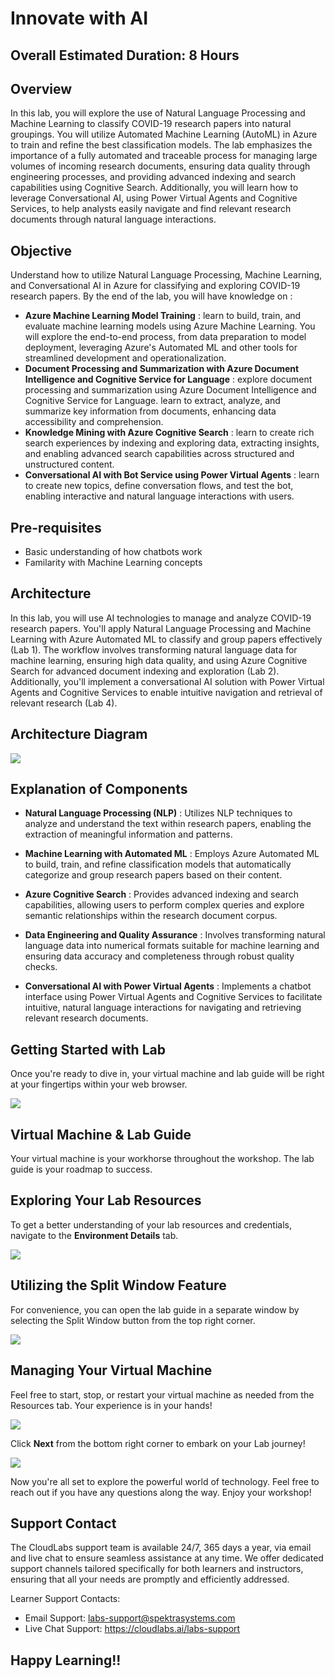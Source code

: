 # Innovate with AI

## Overall Estimated Duration: 8 Hours

## Overview

In this lab, you will explore the use of Natural Language Processing and Machine Learning to classify COVID-19 research papers into natural groupings. You will utilize Automated Machine Learning (AutoML) in Azure to train and refine the best classification models. The lab emphasizes the importance of a fully automated and traceable process for managing large volumes of incoming research documents, ensuring data quality through engineering processes, and providing advanced indexing and search capabilities using Cognitive Search. Additionally, you will learn how to leverage Conversational AI, using Power Virtual Agents and Cognitive Services, to help analysts easily navigate and find relevant research documents through natural language interactions.

## Objective

Understand how to utilize Natural Language Processing, Machine Learning, and Conversational AI in Azure for classifying and exploring COVID-19 research papers. By the end of the lab, you will have knowledge on : 

- **Azure Machine Learning Model Training** : learn to build, train, and evaluate machine learning models using Azure Machine Learning. You will explore the end-to-end process, from data preparation to model deployment, leveraging Azure's Automated ML and other tools for streamlined development and operationalization.
- **Document Processing and Summarization with Azure Document Intelligence and Cognitive Service for Language** : explore document processing and summarization using Azure Document Intelligence and Cognitive Service for Language. learn to extract, analyze, and summarize key information from documents, enhancing data accessibility and comprehension.
- **Knowledge Mining with Azure Cognitive Search** : learn to create rich search experiences by indexing and exploring data, extracting insights, and enabling advanced search capabilities across structured and unstructured content.
- **Conversational AI with Bot Service using Power Virtual Agents** : learn to create new topics, define conversation flows, and test the bot, enabling interactive and natural language interactions with users.

## Pre-requisites

- Basic understanding of how chatbots work
- Familarity with Machine Learning concepts

## Architecture

In this lab, you will use AI technologies to manage and analyze COVID-19 research papers. You'll apply Natural Language Processing and Machine Learning with Azure Automated ML to classify and group papers effectively (Lab 1). The workflow involves transforming natural language data for machine learning, ensuring high data quality, and using Azure Cognitive Search for advanced document indexing and exploration (Lab 2). Additionally, you'll implement a conversational AI solution with Power Virtual Agents and Cognitive Services to enable intuitive navigation and retrieval of relevant research (Lab 4).

## Architecture Diagram

![](./media/Architecture-customized.png)

## Explanation of Components

- **Natural Language Processing (NLP)** : Utilizes NLP techniques to analyze and understand the text within research papers, enabling the extraction of meaningful information and patterns.

- **Machine Learning with Automated ML** : Employs Azure Automated ML to build, train, and refine classification models that automatically categorize and group research papers based on their content.

- **Azure Cognitive Search** : Provides advanced indexing and search capabilities, allowing users to perform complex queries and explore semantic relationships within the research document corpus.

- **Data Engineering and Quality Assurance** : Involves transforming natural language data into numerical formats suitable for machine learning and ensuring data accuracy and completeness through robust quality checks.

- **Conversational AI with Power Virtual Agents** : Implements a chatbot interface using Power Virtual Agents and Cognitive Services to facilitate intuitive, natural language interactions for navigating and retrieving relevant research documents.

## Getting Started with Lab
Once you're ready to dive in, your virtual machine and lab guide will be right at your fingertips within your web browser.

![](media/getting-started-1.png)

## Virtual Machine & Lab Guide
Your virtual machine is your workhorse throughout the workshop. The lab guide is your roadmap to success.

## Exploring Your Lab Resources
To get a better understanding of your lab resources and credentials, navigate to the **Environment Details** tab.

![](media/getting-started-2.png)

## Utilizing the Split Window Feature
For convenience, you can open the lab guide in a separate window by selecting the Split Window button from the top right corner.

![](media/getting-started-3.png)

## Managing Your Virtual Machine
Feel free to start, stop, or restart your virtual machine as needed from the Resources tab. Your experience is in your hands!

![](media/getting-started-5.png)

Click **Next** from the bottom right corner to embark on your Lab journey!

![](media/next.png)

Now you're all set to explore the powerful world of technology. Feel free to reach out if you have any questions along the way. Enjoy your workshop!

## Support Contact
The CloudLabs support team is available 24/7, 365 days a year, via email and live chat to ensure seamless assistance at any time. We offer dedicated support channels tailored specifically for both learners and instructors, ensuring that all your needs are promptly and efficiently addressed.

Learner Support Contacts:

- Email Support: labs-support@spektrasystems.com
- Live Chat Support: https://cloudlabs.ai/labs-support

## Happy Learning!!

